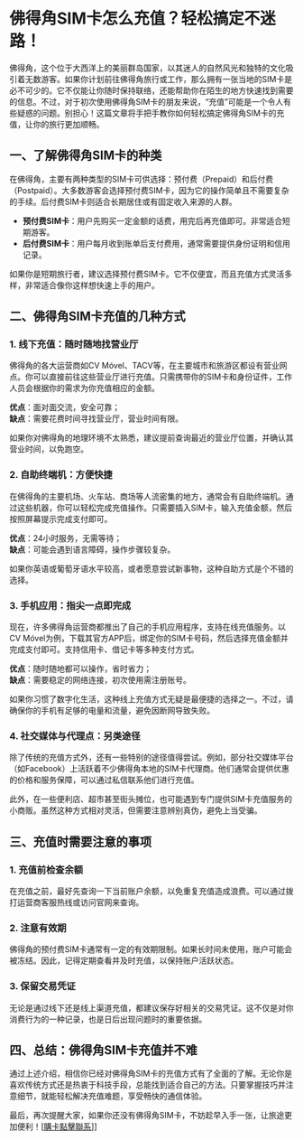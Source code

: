 # 佛得角SIM卡怎么充值？轻松搞定不迷路！

佛得角，这个位于大西洋上的美丽群岛国家，以其迷人的自然风光和独特的文化吸引着无数游客。如果你计划前往佛得角旅行或工作，那么拥有一张当地的SIM卡是必不可少的。它不仅能让你随时保持联络，还能帮助你在陌生的地方快速找到需要的信息。不过，对于初次使用佛得角SIM卡的朋友来说，“充值”可能是一个令人有些疑惑的问题。别担心！这篇文章将手把手教你如何轻松搞定佛得角SIM卡的充值，让你的旅行更加顺畅。

## 一、了解佛得角SIM卡的种类

在佛得角，主要有两种类型的SIM卡可供选择：预付费（Prepaid）和后付费（Postpaid）。大多数游客会选择预付费SIM卡，因为它的操作简单且不需要复杂的手续。后付费SIM卡则适合长期居住或有固定收入来源的人群。

- **预付费SIM卡**：用户先购买一定金额的话费，用完后再充值即可。非常适合短期游客。
- **后付费SIM卡**：用户每月收到账单后支付费用，通常需要提供身份证明和信用记录。

如果你是短期旅行者，建议选择预付费SIM卡。它不仅便宜，而且充值方式灵活多样，非常适合像你这样想快速上手的用户。

## 二、佛得角SIM卡充值的几种方式

### 1. 线下充值：随时随地找营业厅

佛得角的各大运营商如CV Móvel、TACV等，在主要城市和旅游区都设有营业网点。你可以直接前往这些营业厅进行充值。只需携带你的SIM卡和身份证件，工作人员会根据你的需求为你充值相应的金额。

**优点**：面对面交流，安全可靠；  
**缺点**：需要花费时间寻找营业厅，营业时间有限。

如果你对佛得角的地理环境不太熟悉，建议提前查询最近的营业厅位置，并确认其营业时间，以免跑空。

### 2. 自助终端机：方便快捷

在佛得角的主要机场、火车站、商场等人流密集的地方，通常会有自助终端机。通过这些机器，你可以轻松完成充值操作。只需要插入SIM卡，输入充值金额，然后按照屏幕提示完成支付即可。

**优点**：24小时服务，无需等待；  
**缺点**：可能会遇到语言障碍，操作步骤较复杂。

如果你英语或葡萄牙语水平较高，或者愿意尝试新事物，这种自助方式是个不错的选择。

### 3. 手机应用：指尖一点即完成

现在，许多佛得角运营商都推出了自己的手机应用程序，支持在线充值服务。以CV Móvel为例，下载其官方APP后，绑定你的SIM卡号码，然后选择充值金额并完成支付即可。支持信用卡、借记卡等多种支付方式。

**优点**：随时随地都可以操作，省时省力；  
**缺点**：需要稳定的网络连接，初次使用需注册账号。

如果你习惯了数字化生活，这种线上充值方式无疑是最便捷的选择之一。不过，请确保你的手机有足够的电量和流量，避免因断网导致失败。

### 4. 社交媒体与代理点：另类途径

除了传统的充值方式外，还有一些特别的途径值得尝试。例如，部分社交媒体平台（如Facebook）上活跃着不少佛得角本地的SIM卡代理商。他们通常会提供优惠的价格和服务保障，可以通过私信联系他们进行充值。

此外，在一些便利店、超市甚至街头摊位，也可能遇到专门提供SIM卡充值服务的小商贩。虽然这种方式相对灵活，但需要注意辨别真伪，避免上当受骗。

## 三、充值时需要注意的事项

### 1. 充值前检查余额

在充值之前，最好先查询一下当前账户余额，以免重复充值造成浪费。可以通过拨打运营商客服热线或访问官网来查询。

### 2. 注意有效期

佛得角的预付费SIM卡通常有一定的有效期限制。如果长时间未使用，账户可能会被冻结。因此，记得定期查看并及时充值，以保持账户活跃状态。

### 3. 保留交易凭证

无论是通过线下还是线上渠道充值，都建议保存好相关的交易凭证。这不仅是对你消费行为的一种记录，也是日后出现问题时的重要依据。

## 四、总结：佛得角SIM卡充值并不难

通过上述介绍，相信你已经对佛得角SIM卡的充值方式有了全面的了解。无论你是喜欢传统方式还是热衷于科技手段，总能找到适合自己的方法。只要掌握技巧并注意细节，就能轻松解决充值难题，享受畅快的通信体验。

最后，再次提醒大家，如果你还没有佛得角SIM卡，不妨趁早入手一张，让旅途更加便利！[[購卡點擊聯系](https://t.me/s/esim1088)]]
